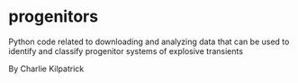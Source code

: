 # progenitors

Python code related to downloading and analyzing data that can be used to identify and classify progenitor systems of explosive transients

By Charlie Kilpatrick
